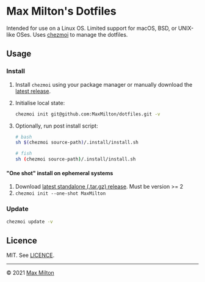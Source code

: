 # Max Milton's Dotfiles

Intended for use on a Linux OS. Limited support for macOS, BSD, or UNIX-like OSes. Uses [chezmoi](https://github.com/twpayne/chezmoi) to manage the dotfiles.

## Usage

### Install

1. Install `chezmoi` using your package manager or manually download the [latest release](https://github.com/twpayne/chezmoi/releases).

1. Initialise local state:
    ```sh
    chezmoi init git@github.com:MaxMilton/dotfiles.git -v
    ```

1. Optionally, run post install script:
    ```sh
    # bash
    sh $(chezmoi source-path)/.install/install.sh

    # fish
    sh (chezmoi source-path)/.install/install.sh
    ```

#### "One shot" install on ephemeral systems

1. Download [latest standalone (.tar.gz) release](https://github.com/twpayne/chezmoi/releases). Must be version >= 2
1. `chezmoi init --one-shot MaxMilton`

### Update

```sh
chezmoi update -v
```

## Licence

MIT. See [LICENCE](https://github.com/MaxMilton/dotfiles/blob/master/LICENCE).

-----

© 2021 [Max Milton](https://maxmilton.com)

